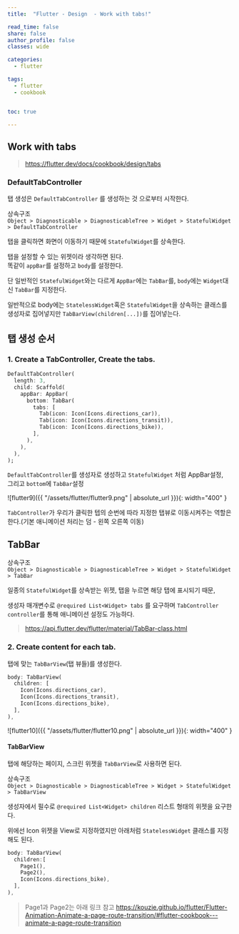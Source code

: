 ```yaml
---
title:  "Flutter - Design  - Work with tabs!"

read_time: false
share: false
author_profile: false
classes: wide

categories:
  - flutter

tags:
  - flutter
  - cookbook


toc: true

---
```


## Work with tabs

> https://flutter.dev/docs/cookbook/design/tabs

### DefaultTabController   

탭 생성은 `DefaultTabController` 를 생성하는 것 으로부터 시작한다.  


상속구조  
`Object > Diagnosticable > DiagnosticableTree > Widget > StatefulWidget > DefaultTabController`  

탭을 클릭하면 화면이 이동하기 때문에 `StatefulWidget`를 상속한다.  

탭을 설정할 수 있는 위젯이라 생각하면 된다.  
똑같이 `appBar`를 설정하고 `body`를 설정한다.  

단 일반적인 `StatefulWidget`와는 다르게 `AppBar`에는 `TabBar`를, `body`에는 `Widget`대신 `TabBar`를 지정한다.  

일반적으로 body에는 `StatelessWidget`혹은 `StatefulWidget`을 상속하는 클래스를 생성자로 집어넣지만 `TabBarView(children[...])`를 집어넣는다.   


## 탭 생성 순서  

### 1. Create a TabController, Create the tabs.   

```dart
DefaultTabController(
  length: 3,
  child: Scaffold(
    appBar: AppBar(
      bottom: TabBar(
        tabs: [
          Tab(icon: Icon(Icons.directions_car)),
          Tab(icon: Icon(Icons.directions_transit)),
          Tab(icon: Icon(Icons.directions_bike)),
        ],
      ),
    ),
  ),
);
```

`DefaultTabController`를 생성자로 생성하고 `StatefulWidget` 처럼 AppBar설정,  
그리고 `bottom`에 `TabBar`설정   


![flutter9]({{ "/assets/flutter/flutter9.png" | absolute_url }}){: width="400" }  

`TabController`가 우리가 클릭한 텝의 순번에 따라 지정한 탭뷰로 이동시켜주는 역할은 한다.(기본 애니메이션 처리는 덤 - 왼쪽 오른쪽 이동)  

## TabBar

상속구조  
`Object > Diagnosticable > DiagnosticableTree > Widget > StatefulWidget > TabBar`

일종의 `StatefulWidget`를 상속받는 위젯, 탭을 누르면 해당 탭에 표시되기 때문,   

생성자 매개변수로 `@required List<Widget> tabs` 를 요구하며 `TabController controller`를 통해 애니메이션 설정도 가능하다.  

> https://api.flutter.dev/flutter/material/TabBar-class.html

### 2. Create content for each tab.  

탭에 맞는 `TabBarView`(탭 뷰들)를 생성한다.  

```dart
body: TabBarView(
  children: [
    Icon(Icons.directions_car),
    Icon(Icons.directions_transit),
    Icon(Icons.directions_bike),
  ],
),
```

![flutter10]({{ "/assets/flutter/flutter10.png" | absolute_url }}){: width="400" }  


#### TabBarView

탭에 해당하는 페이지, 스크린 위젯을 `TabBarView`로 사용하면 된다.  

상속구조  
`Object > Diagnosticable > DiagnosticableTree > Widget > StatefulWidget > TabBarView`  

생성자에서 필수로 `@required List<Widget> children` 리스트 형태의 위젯을 요구한다.  

위에선 Icon 위젯을 View로 지정하였지만 아래처럼 `StatelessWidget` 클래스를 지정해도 된다.  

```dart
body: TabBarView(
  children:[
    Page1(),
    Page2(),
    Icon(Icons.directions_bike),
  ],
),
```

> Page1과 Page2는 아래 링크 참고
> https://kouzie.github.io/flutter/Flutter-Animation-Animate-a-page-route-transition/#flutter-cookbook---animate-a-page-route-transition
